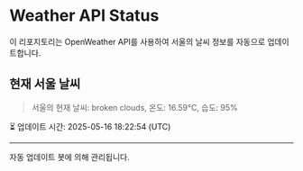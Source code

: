 
# Weather API Status

이 리포지토리는 OpenWeather API를 사용하여 서울의 날씨 정보를 자동으로 업데이트합니다.

## 현재 서울 날씨
> 서울의 현재 날씨: broken clouds, 온도: 16.59°C, 습도: 95%

⏳ 업데이트 시간: 2025-05-16 18:22:54 (UTC)

---
자동 업데이트 봇에 의해 관리됩니다.
